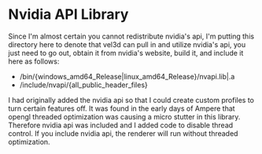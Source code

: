 # Nvidia API Library

Since I'm almost certain you cannot redistribute nvidia's api, I'm putting this directory here to denote that vel3d can pull in and utilize nvidia's api, you just need to go out, obtain it from nvidia's website, build it, and include it here as follows:

- /bin/{windows_amd64_Release|linux_amd64_Release}/nvapi.lib|.a
- /include/nvapi/{all_public_header_files}

I had originally added the nvidia api so that I could create custom profiles to turn certain features off. It was found in the early days of Ampere that opengl threaded optimization was causing a micro stutter in this library. Therefore nvidia api was included and I added code to disable thread control. If you include nvidia api, the renderer will run without threaded optimization.
